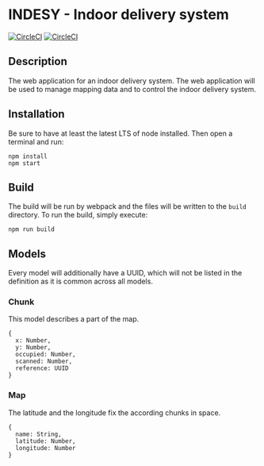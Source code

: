 # INDESY - Indoor delivery system
[![CircleCI](https://img.shields.io/circleci/project/nicklasfrahm/indesy-webclient/develop.svg?style=flat-square&label=develop)](https://circleci.com/gh/nicklasfrahm/indesy-webclient)
[![CircleCI](https://img.shields.io/circleci/project/nicklasfrahm/indesy-webclient/master.svg?style=flat-square&label=master)](https://circleci.com/gh/nicklasfrahm/indesy-webclient)

## Description
The web application for an indoor delivery system. The web application will be used to manage mapping data and to control the indoor delivery system.

## Installation
Be sure to have at least the latest LTS of node installed. Then open a terminal and run:
```shell
npm install
npm start
```

## Build
The build will be run by webpack and the files will be written to the `build` directory. To run the build, simply execute:
```shell
npm run build
```

## Models
Every model will additionally have a UUID, which will not be listed in the definition as it is common across all models.

### Chunk
This model describes a part of the map.
```
{
  x: Number,
  y: Number,
  occupied: Number,
  scanned: Number,
  reference: UUID
}
```

### Map
The latitude and the longitude fix the according chunks in space.
```
{
  name: String,
  latitude: Number,
  longitude: Number
}
```